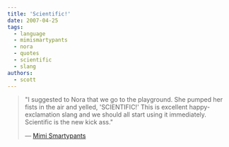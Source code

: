 ```yaml
---
title: 'Scientific!'
date: 2007-04-25
tags:
  - language
  - mimismartypants
  - nora
  - quotes
  - scientific
  - slang
authors:
  - scott
---
```


> "I suggested to Nora that we go to the playground. She pumped her fists in the air and yelled, 'SCIENTIFIC!' This is excellent happy-exclamation slang and we should all start using it immediately. Scientific is the new kick ass."
>
> — [Mimi Smartypants](http://smartypants.diaryland.com/042407.html)
